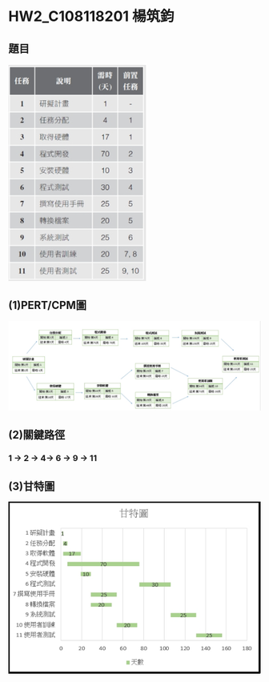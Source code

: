 # HW2_C108118201 楊筑鈞
## 題目
![題目](hw2_topic.jpg "HW2題目")
## (1)PERT/CPM圖
![PERT/CPM圖](hw2_chart1.jpg "PERT/CPM圖")
## (2)關鍵路徑
### 1 -> 2 -> 4-> 6 -> 9 -> 11
## (3)甘特圖
![甘特圖](hw2_chart2.jpg "甘特圖")
